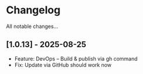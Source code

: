 # Changelog
All notable changes…

## [1.0.13] - 2025-08-25
- Feature: DevOps – Build & publish via gh command
- Fix: Update via GitHub should work now

